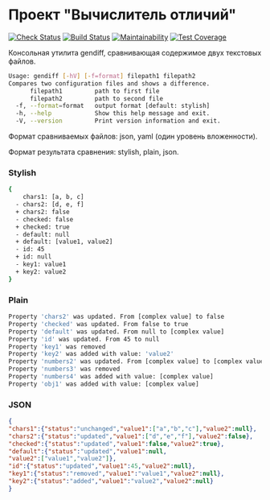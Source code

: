 # Проект "Вычислитель отличий"
[![Check Status](https://github.com/anporshnev/java-project-71/workflows/hexlet-check/badge.svg)](https://github.com/anporshnev/java-project-71/actions)
[![Build Status](https://github.com/anporshnev/java-project-71/workflows/Build/badge.svg)](https://github.com/anporshnev/java-project-71/actions)
[![Maintainability](https://api.codeclimate.com/v1/badges/5092bd71376eaea76d2e/maintainability)](https://codeclimate.com/github/anporshnev/java-project-71/maintainability)
[![Test Coverage](https://api.codeclimate.com/v1/badges/5092bd71376eaea76d2e/test_coverage)](https://codeclimate.com/github/anporshnev/java-project-71/test_coverage)

Консольная утилита gendiff, сравнивающая содержимое двух текстовых файлов.

```sh
Usage: gendiff [-hV] [-f=format] filepath1 filepath2
Compares two configuration files and shows a difference.
      filepath1         path to first file
      filepath2         path to second file
  -f, --format=format   output format [default: stylish]
  -h, --help            Show this help message and exit.
  -V, --version         Print version information and exit.
```

Формат сравниваемых файлов: json, yaml (один уровень вложенности).

Формат результата сравнения: stylish, plain, json.

### Stylish
```sh
{
    chars1: [a, b, c]
  - chars2: [d, e, f]
  + chars2: false
  - checked: false
  + checked: true
  - default: null
  + default: [value1, value2]
  - id: 45
  + id: null
  - key1: value1
  + key2: value2
}
```

### Plain
```sh
Property 'chars2' was updated. From [complex value] to false
Property 'checked' was updated. From false to true
Property 'default' was updated. From null to [complex value]
Property 'id' was updated. From 45 to null
Property 'key1' was removed
Property 'key2' was added with value: 'value2'
Property 'numbers2' was updated. From [complex value] to [complex value]
Property 'numbers3' was removed
Property 'numbers4' was added with value: [complex value]
Property 'obj1' was added with value: [complex value]
```

### JSON

```json
{
"chars1":{"status":"unchanged","value1":["a","b","c"],"value2":null},
"chars2":{"status":"updated","value1":["d","e","f"],"value2":false},
"checked":{"status":"updated","value1":false,"value2":true},
"default":{"status":"updated","value1":null,
"value2":["value1","value2"]},
"id":{"status":"updated","value1":45,"value2":null},
"key1":{"status":"removed","value1":"value1","value2":null},
"key2":{"status":"added","value1":"value2","value2":null}
}
```

